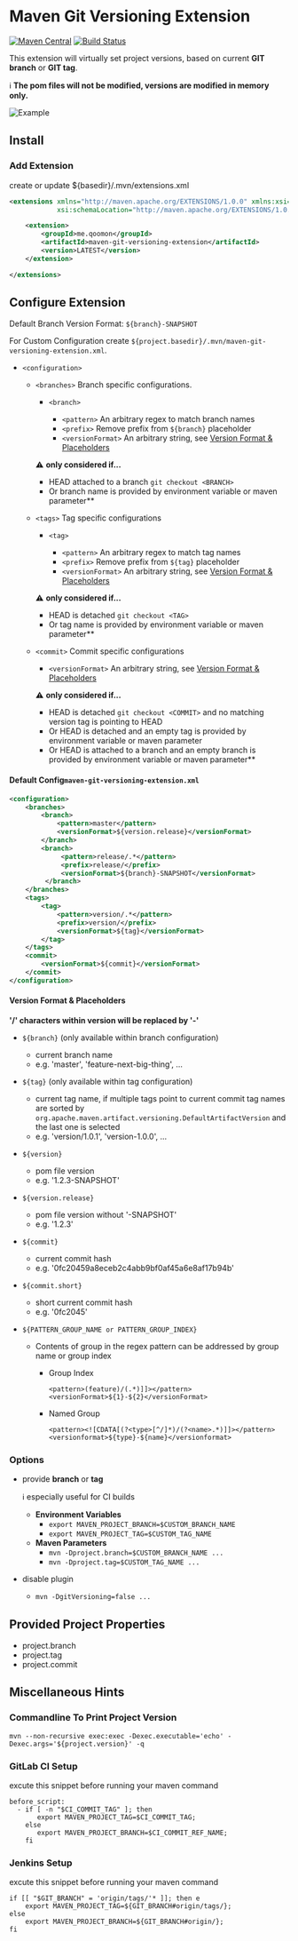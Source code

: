 # Maven Git Versioning Extension

[![Maven Central](https://img.shields.io/maven-central/v/me.qoomon/maven-git-versioning-extension.svg)](http://search.maven.org/#search%7Cga%7C1%7Cg%3A%22me.qoomon%22%20AND%20a%3A%22maven-git-versioning-extension%22) [![Build Status](https://travis-ci.org/qoomon/maven-git-versioning-extension.svg?branch=master)](https://travis-ci.org/qoomon/maven-git-versioning-extension)

This extension will virtually set project versions, based on current **GIT branch** or **GIT tag**.

ℹ **The pom files will not be modified, versions are modified in memory only.**

![Example](doc/MavenGitVersioningExtension.png)

## Install

### Add Extension

create or update ${basedir}/.mvn/extensions.xml

```xml
<extensions xmlns="http://maven.apache.org/EXTENSIONS/1.0.0" xmlns:xsi="http://www.w3.org/2001/XMLSchema-instance"
            xsi:schemaLocation="http://maven.apache.org/EXTENSIONS/1.0.0 http://maven.apache.org/xsd/core-extensions-1.0.0.xsd">

    <extension>
        <groupId>me.qoomon</groupId>
        <artifactId>maven-git-versioning-extension</artifactId>
        <version>LATEST</version>
    </extension>

</extensions>
```

## Configure Extension

Default Branch Version Format: `${branch}-SNAPSHOT`

For Custom Configuration create `${project.basedir}/.mvn/maven-git-versioning-extension.xml`.

- `<configuration>`

  - `<branches>` Branch specific configurations.
     
    - `<branch>`

      - `<pattern>` An arbitrary regex to match branch names
      - `<prefix>` Remove prefix from `${branch}` placeholder
      - `<versionFormat>` An arbitrary string, see [Version Format & Placeholders](#Version-Format-&-Placeholders)
  
    ⚠ **only considered if...**
      * HEAD attached to a branch `git checkout <BRANCH>`<br>
      * Or branch name is provided by environment variable or maven parameter**
  
  
  - `<tags>` Tag specific configurations
    
    - `<tag>`

      - `<pattern>` An arbitrary regex to match tag names
      - `<prefix>` Remove prefix from `${tag}` placeholder
      - `<versionFormat>` An arbitrary string, see [Version Format & Placeholders](#Version-Format-&-Placeholders)
      
    ⚠ **only considered if...**
      * HEAD is detached `git checkout <TAG>`<br>
      * Or tag name is provided by environment variable or maven parameter**
      
  - `<commit>` Commit specific configurations

    - `<versionFormat>` An arbitrary string, see [Version Format & Placeholders](#Version-Format-&-Placeholders)
    
    ⚠ **only considered if...**
      * HEAD is detached `git checkout <COMMIT>` and no matching version tag is pointing to HEAD<br>
      * Or HEAD is detached and an empty tag is provided by environment variable or maven parameter<br>
      * Or HEAD is attached to a branch and an empty branch is provided by environment variable or maven parameter**

#### Default Config`maven-git-versioning-extension.xml`

```xml
<configuration>
    <branches>
        <branch>
            <pattern>master</pattern>
            <versionFormat>${version.release}</versionFormat>
        </branch>
        <branch>
             <pattern>release/.*</pattern>
             <prefix>release/</prefix>
             <versionFormat>${branch}-SNAPSHOT</versionFormat>
         </branch>
    </branches>
    <tags>
        <tag>
            <pattern>version/.*</pattern>
            <prefix>version/</prefix>
            <versionFormat>${tag}</versionFormat>
        </tag>
    </tags>
    <commit>
        <versionFormat>${commit}</versionFormat>
    </commit>
</configuration>
```

#### Version Format & Placeholders

**'/' characters within version will be replaced by '-'**

- `${branch}` (only available within branch configuration)

  - current branch name
  - e.g. 'master', 'feature-next-big-thing', ...

- `${tag}` (only available within tag configuration)

  - current tag name, if multiple tags point to current commit tag names are sorted by `org.apache.maven.artifact.versioning.DefaultArtifactVersion` and the last one is selected
  - e.g. 'version/1.0.1', 'version-1.0.0', ...

- `${version}`

  - pom file version
  - e.g. '1.2.3-SNAPSHOT'

- `${version.release}`

  - pom file version without '-SNAPSHOT'
  - e.g. '1.2.3'

- `${commit}`

  - current commit hash
  - e.g. '0fc20459a8eceb2c4abb9bf0af45a6e8af17b94b'

- `${commit.short}`

  - short current commit hash
  - e.g. '0fc2045'

- `${PATTERN_GROUP_NAME or PATTERN_GROUP_INDEX}`

  - Contents of group in the regex pattern can be addressed by group name or group index

    - Group Index
      ```
      <pattern>(feature)/(.*)]]></pattern>
      <versionFormat>${1}-${2}</versionFormat>
      ```
    - Named Group 
      ```
      <pattern><![CDATA[(?<type>[^/]*)/(?<name>.*)]]></pattern>
      <versionformat>${type}-${name}</versionformat>
      ```
      
### Options

- provide **branch** or **tag**
  
  ℹ especially useful for CI builds
  - **Environment Variables**
    - `export MAVEN_PROJECT_BRANCH=$CUSTOM_BRANCH_NAME`
    - `export MAVEN_PROJECT_TAG=$CUSTOM_TAG_NAME`
  - **Maven Parameters**
    - `mvn -Dproject.branch=$CUSTOM_BRANCH_NAME ...`
    - `mvn -Dproject.tag=$CUSTOM_TAG_NAME ...`

- disable plugin
  - `mvn -DgitVersioning=false ...`

## Provided Project Properties

- project.branch
- project.tag
- project.commit


## Miscellaneous Hints

### Commandline To Print Project Version
`mvn --non-recursive exec:exec -Dexec.executable='echo' -Dexec.args='${project.version}' -q`

### GitLab CI Setup
excute this snippet before running your maven command
```shell
before_script:
  - if [ -n "$CI_COMMIT_TAG" ]; then
       export MAVEN_PROJECT_TAG=$CI_COMMIT_TAG;
    else
       export MAVEN_PROJECT_BRANCH=$CI_COMMIT_REF_NAME;
    fi
```

### Jenkins Setup
excute this snippet before running your maven command
```shell
if [[ "$GIT_BRANCH" = 'origin/tags/'* ]]; then e
    export MAVEN_PROJECT_TAG=${GIT_BRANCH#origin/tags/};
else 
    export MAVEN_PROJECT_BRANCH=${GIT_BRANCH#origin/};
fi
```
